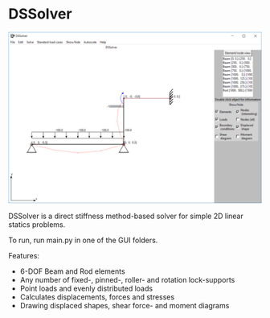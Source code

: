 # DSSolver

![Screenshot](https://github.com/maglunengineering/dssolver/blob/master/illustration.png)

DSSolver is a direct stiffness method-based solver for simple 2D linear statics problems. 

To run, run main.py in one of the GUI folders. 

Features: 
- 6-DOF Beam and Rod elements 
- Any number of fixed-, pinned-, roller- and rotation lock-supports 
- Point loads and evenly distributed loads 
- Calculates displacements, forces and stresses 
- Drawing displaced shapes, shear force- and moment diagrams